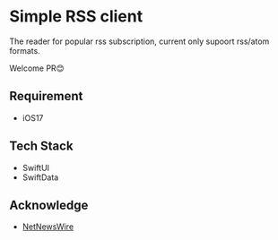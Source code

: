# Simple RSS client
The reader for popular rss subscription, current only supoort rss/atom formats. 

Welcome PR😊

## Requirement
* iOS17

## Tech Stack
* SwiftUI
* SwiftData

## Acknowledge
* [NetNewsWire](https://github.com/Ranchero-Software/NetNewsWire)

